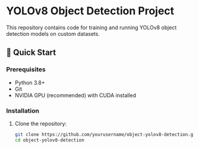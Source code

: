 # YOLOv8 Object Detection Project

This repository contains code for training and running YOLOv8 object detection models on custom datasets.

## 🚀 Quick Start

### Prerequisites
- Python 3.8+
- Git
- NVIDIA GPU (recommended) with CUDA installed

### Installation
1. Clone the repository:
   ```bash
   git clone https://github.com/yourusername/object-yolov8-detection.git
   cd object-yolov8-detection
